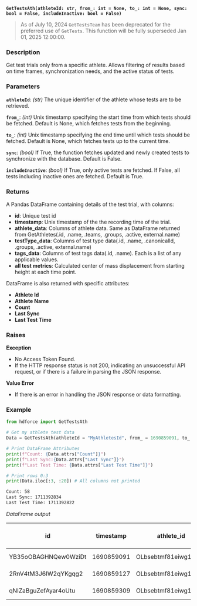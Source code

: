 __`GetTestsAth(athleteId: str, from_: int = None, to_: int = None, sync: bool = False, includeInactive: bool = False)`__

> As of July 10, 2024 `GetTestsTeam` has been deprecated for the preferred use 
> of `GetTests`. This function will be fully superseded Jan 01, 2025 12:00:00.

### Description
Get test trials only from a specific athlete. Allows filtering of results based on time frames, synchronization needs, and the active status of tests.

### Parameters
__`athleteId`__: _(str)_ The unique identifier of the athlete whose tests are to be retrieved.

__`from_`__: _(int)_ Unix timestamp specifying the start time from which tests should be fetched. Default is None, which fetches tests from the beginning.

__`to_`__: _(int)_ Unix timestamp specifying the end time until which tests should be fetched. Default is None, which fetches tests up to the current time.

__`sync`__: _(bool)_ If True, the function fetches updated and newly created tests to synchronize with the database. Default is False.

__`includeInactive`__: _(bool)_ If True, only active tests are fetched. If False, all tests including inactive ones are fetched. Default is True.

### Returns
A Pandas DataFrame containing details of the test trial, with columns:

* __id__: Unique test id
* __timestamp__: Unix timestamp of the the recording time of the trial.
* __athlete_data__: Columns of athlete data. Same as DataFrame returned from GetAthletes(.id, .name, .teams, .groups, .active, external.name)
* __testType_data__: Columns of test type data(.id, .name, .canonicalId, .groups, .active, external.name)
* __tags_data__: Columns of test tags data(.id, .name). Each is a list of any applicable values.
* __all test metrics__: Calculated center of mass displacement from starting height at each time point.

DataFrame is also returned with specific attributes:

* __Athlete Id__
* __Athlete Name__
* __Count__
* __Last Sync__
* __Last Test Time__


### Raises
**Exception**

* No Access Token Found.
* If the HTTP response status is not 200, indicating an unsuccessful API request, or if there is a failure in parsing the JSON response.

**Value Error**

* If there is an error in handling the JSON response or data formatting.

### Example

``` Python title=" Get Athlete Specific Test Data"
from hdforce import GetTestsAth

# Get my athlete test data
Data = GetTestsAth(athleteId = "MyAthletesId", from_ = 1690859091, to_ = 1711392994)

# Print DataFrame Attributes
print(f"Count: {Data.attrs["Count"]}")
print(f"Last Sync:{Data.attrs["Last Sync"]}")
print(f"Last Test Time: {Data.attrs["Last Test Time"]}")

# Print rows 0:3
print(Data.iloc[:3, :20]) # All columns not printed
```

``` txt title="Print Outputs"
Count: 58
Last Sync: 1711392834
Last Test Time: 1711392822
```

_DataFrame output_

| id | timestamp | athlete_id | athlete_name | athlete_teams | athlete_groups | athlete_active | external_GradYear | external_location | external_uniqueId | external_StudentID | external_DPMb6ek2mgUNVcg8siSqpnIvE2i2 | testType_id | testType_name | testType_canonicalId | tag_ids | tag_names | segment | Right Avg_ Propulsive Force(N) | Relative Propulsive Net Impulse(N_s/kg) |
| --- | --- | --- | --- | --- | --- | --- | --- | --- | --- | --- | --- | --- | --- | --- | --- | --- | --- | --- | --- |
| YB35oOBAGHNQew0WziDt | 1690859091 | OLbsebtmf81eiwg1AeE5 | Lauren Green | ['DPMb6ek2mgUNVcg8siSqpnIvE2i2', 'vW9iEKafhs2PamfKSdGC'] | ['yh8RnOvg56dQNrZGBKWZ'] | True | 2004 | Whittier | 83keo9wjei939ekd9 | SA0042643 | nan | 0f0017f87fb97445c95b9f2d1133b56b | Drop Landing | rKgI4y3ItTAzUekTUpvR | [] | [] | Drop Landing:3 | nan | nan |
| 2RnV4tM3J6IW2qYKgqg2 | 1690859127 | OLbsebtmf81eiwg1AeE5 | Lauren Green | ['DPMb6ek2mgUNVcg8siSqpnIvE2i2', 'vW9iEKafhs2PamfKSdGC'] | ['yh8RnOvg56dQNrZGBKWZ'] | True | 2004 | Whittier | 83keo9wjei939ekd9 | SA0042643 | nan | 0f0017f87fb97445c95b9f2d1133b56b | Drop Landing | rKgI4y3ItTAzUekTUpvR | [] | [] | Drop Landing:4 | nan | nan |
| qNIZaBguZefAyar4oUtu | 1690859309 | OLbsebtmf81eiwg1AeE5 | Lauren Green | ['DPMb6ek2mgUNVcg8siSqpnIvE2i2', 'vW9iEKafhs2PamfKSdGC'] | ['yh8RnOvg56dQNrZGBKWZ'] | True | 2004 | Whittier | 83keo9wjei939ekd9 | SA0042643 | nan | 7b22e645bdf341c90cf0f5459c957e6a | Drop Jump | gyBETpRXpdr63Ab2E0V8 | [] | [] | Drop Jump:3 | 1387.7479 | 1.5916 |
